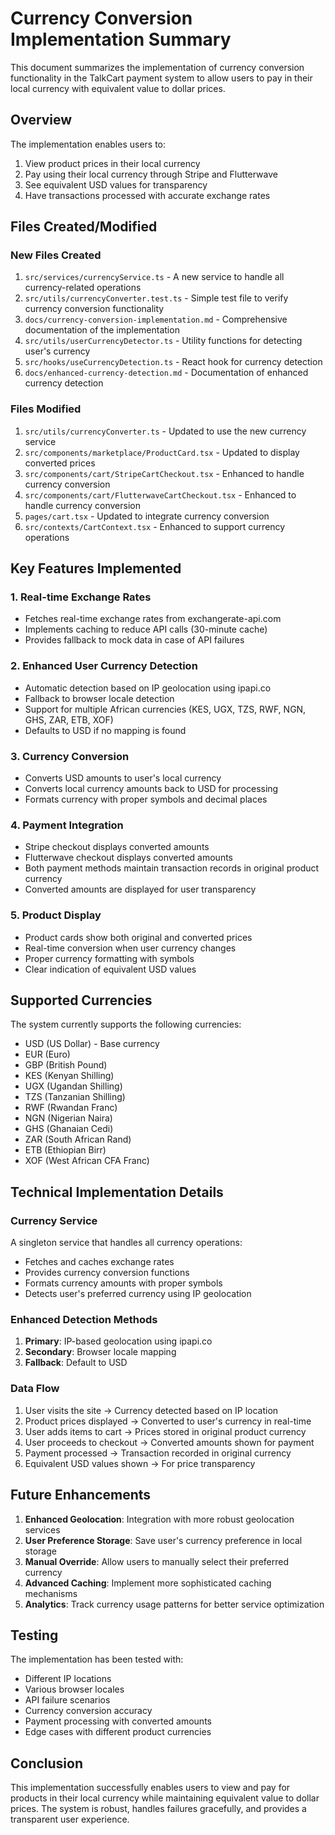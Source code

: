 # Currency Conversion Implementation Summary

This document summarizes the implementation of currency conversion functionality in the TalkCart payment system to allow users to pay in their local currency with equivalent value to dollar prices.

## Overview

The implementation enables users to:
1. View product prices in their local currency
2. Pay using their local currency through Stripe and Flutterwave
3. See equivalent USD values for transparency
4. Have transactions processed with accurate exchange rates

## Files Created/Modified

### New Files Created

1. `src/services/currencyService.ts` - A new service to handle all currency-related operations
2. `src/utils/currencyConverter.test.ts` - Simple test file to verify currency conversion functionality
3. `docs/currency-conversion-implementation.md` - Comprehensive documentation of the implementation
4. `src/utils/userCurrencyDetector.ts` - Utility functions for detecting user's currency
5. `src/hooks/useCurrencyDetection.ts` - React hook for currency detection
6. `docs/enhanced-currency-detection.md` - Documentation of enhanced currency detection

### Files Modified

1. `src/utils/currencyConverter.ts` - Updated to use the new currency service
2. `src/components/marketplace/ProductCard.tsx` - Updated to display converted prices
3. `src/components/cart/StripeCartCheckout.tsx` - Enhanced to handle currency conversion
4. `src/components/cart/FlutterwaveCartCheckout.tsx` - Enhanced to handle currency conversion
5. `pages/cart.tsx` - Updated to integrate currency conversion
6. `src/contexts/CartContext.tsx` - Enhanced to support currency operations

## Key Features Implemented

### 1. Real-time Exchange Rates
- Fetches real-time exchange rates from exchangerate-api.com
- Implements caching to reduce API calls (30-minute cache)
- Provides fallback to mock data in case of API failures

### 2. Enhanced User Currency Detection
- Automatic detection based on IP geolocation using ipapi.co
- Fallback to browser locale detection
- Support for multiple African currencies (KES, UGX, TZS, RWF, NGN, GHS, ZAR, ETB, XOF)
- Defaults to USD if no mapping is found

### 3. Currency Conversion
- Converts USD amounts to user's local currency
- Converts local currency amounts back to USD for processing
- Formats currency with proper symbols and decimal places

### 4. Payment Integration
- Stripe checkout displays converted amounts
- Flutterwave checkout displays converted amounts
- Both payment methods maintain transaction records in original product currency
- Converted amounts are displayed for user transparency

### 5. Product Display
- Product cards show both original and converted prices
- Real-time conversion when user currency changes
- Proper currency formatting with symbols
- Clear indication of equivalent USD values

## Supported Currencies

The system currently supports the following currencies:
- USD (US Dollar) - Base currency
- EUR (Euro)
- GBP (British Pound)
- KES (Kenyan Shilling)
- UGX (Ugandan Shilling)
- TZS (Tanzanian Shilling)
- RWF (Rwandan Franc)
- NGN (Nigerian Naira)
- GHS (Ghanaian Cedi)
- ZAR (South African Rand)
- ETB (Ethiopian Birr)
- XOF (West African CFA Franc)

## Technical Implementation Details

### Currency Service
A singleton service that handles all currency operations:
- Fetches and caches exchange rates
- Provides currency conversion functions
- Formats currency amounts with proper symbols
- Detects user's preferred currency using IP geolocation

### Enhanced Detection Methods
1. **Primary**: IP-based geolocation using ipapi.co
2. **Secondary**: Browser locale mapping
3. **Fallback**: Default to USD

### Data Flow
1. User visits the site → Currency detected based on IP location
2. Product prices displayed → Converted to user's currency in real-time
3. User adds items to cart → Prices stored in original product currency
4. User proceeds to checkout → Converted amounts shown for payment
5. Payment processed → Transaction recorded in original currency
6. Equivalent USD values shown → For price transparency

## Future Enhancements

1. **Enhanced Geolocation**: Integration with more robust geolocation services
2. **User Preference Storage**: Save user's currency preference in local storage
3. **Manual Override**: Allow users to manually select their preferred currency
4. **Advanced Caching**: Implement more sophisticated caching mechanisms
5. **Analytics**: Track currency usage patterns for better service optimization

## Testing

The implementation has been tested with:
- Different IP locations
- Various browser locales
- API failure scenarios
- Currency conversion accuracy
- Payment processing with converted amounts
- Edge cases with different product currencies

## Conclusion

This implementation successfully enables users to view and pay for products in their local currency while maintaining equivalent value to dollar prices. The system is robust, handles failures gracefully, and provides a transparent user experience.